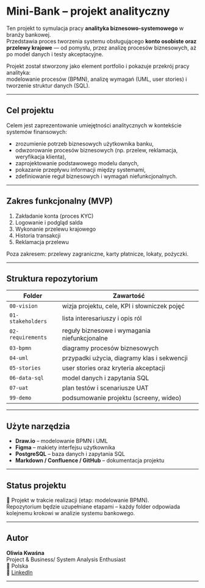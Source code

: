 # Mini-Bank – projekt analityczny

Ten projekt to symulacja pracy **analityka biznesowo-systemowego** w branży bankowej.  
Przedstawia proces tworzenia systemu obsługującego **konto osobiste oraz przelewy krajowe** — od pomysłu, przez analizę procesów biznesowych, aż po model danych i testy akceptacyjne.

Projekt został stworzony jako element portfolio i pokazuje przekrój pracy analityka:  
modelowanie procesów (BPMN), analizę wymagań (UML, user stories) i tworzenie struktur danych (SQL).

---

## Cel projektu

Celem jest zaprezentowanie umiejętności analitycznych w kontekście systemów finansowych:
- zrozumienie potrzeb biznesowych użytkownika banku,  
- odwzorowanie procesów biznesowych (np. przelew, reklamacja, weryfikacja klienta),  
- zaprojektowanie podstawowego modelu danych,  
- pokazanie przepływu informacji między systemami,  
- zdefiniowanie reguł biznesowych i wymagań niefunkcjonalnych.

---

## Zakres funkcjonalny (MVP)

1. Zakładanie konta (proces KYC)  
2. Logowanie i podgląd salda  
3. Wykonanie przelewu krajowego  
4. Historia transakcji  
5. Reklamacja przelewu  

Poza zakresem: przelewy zagraniczne, karty płatnicze, lokaty, pożyczki.

---

## Struktura repozytorium

| Folder | Zawartość |
|---------|------------|
| `00-vision` | wizja projektu, cele, KPI i słowniczek pojęć |
| `01-stakeholders` | lista interesariuszy i opis ról |
| `02-requirements` | reguły biznesowe i wymagania niefunkcjonalne |
| `03-bpmn` | diagramy procesów biznesowych |
| `04-uml` | przypadki użycia, diagramy klas i sekwencji |
| `05-stories` | user stories oraz kryteria akceptacji |
| `06-data-sql` | model danych i zapytania SQL |
| `07-uat` | plan testów i scenariusze UAT |
| `99-demo` | podsumowanie projektu (screeny, wideo) |

---

##  Użyte narzędzia

- **Draw.io** – modelowanie BPMN i UML  
- **Figma** – makiety interfejsu użytkownika  
- **PostgreSQL** – baza danych i zapytania SQL  
- **Markdown / Confluence / GitHub** – dokumentacja projektu  

---

##  Status projektu

📅 Projekt w trakcie realizacji (etap: modelowanie BPMN).  
Repozytorium będzie uzupełniane etapami – każdy folder odpowiada kolejnemu krokowi w analizie systemu bankowego.

---

##  Autor

**Oliwia Kwaśna**  
Project & Business/ System  Analysis Enthusiast  
📍 Polska  
🔗 [LinkedIn](https://www.linkedin.com/in/oliwiakwa%C5%9Bna/)  

---

